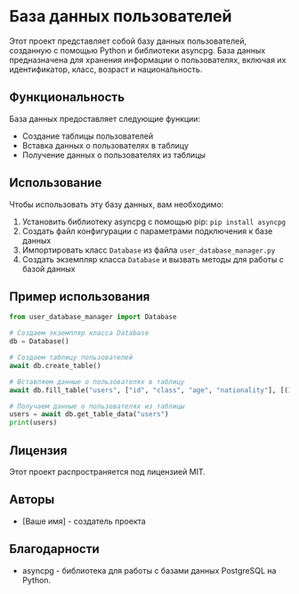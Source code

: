 
# База данных пользователей

Этот проект представляет собой базу данных пользователей, созданную с помощью Python и библиотеки asyncpg. База данных предназначена для хранения информации о пользователях, включая их идентификатор, класс, возраст и национальность.

## Функциональность

База данных предоставляет следующие функции:

* Создание таблицы пользователей
* Вставка данных о пользователях в таблицу
* Получение данных о пользователях из таблицы

## Использование

Чтобы использовать эту базу данных, вам необходимо:

1. Установить библиотеку asyncpg с помощью pip: `pip install asyncpg`
2. Создать файл конфигурации с параметрами подключения к базе данных
3. Импортировать класс `Database` из файла `user_database_manager.py`
4. Создать экземпляр класса `Database` и вызвать методы для работы с базой данных

## Пример использования

```python
from user_database_manager import Database

# Создаем экземпляр класса Database
db = Database()

# Создаем таблицу пользователей
await db.create_table()

# Вставляем данные о пользователях в таблицу
await db.fill_table("users", ["id", "class", "age", "nationality"], [(1, 9, 16, "USA"), (2, 7, 14, "UK")])

# Получаем данные о пользователях из таблицы
users = await db.get_table_data("users")
print(users)
```

## Лицензия

Этот проект распространяется под лицензией MIT.

## Авторы

* [Ваше имя] - создатель проекта

## Благодарности

* asyncpg - библиотека для работы с базами данных PostgreSQL на Python.